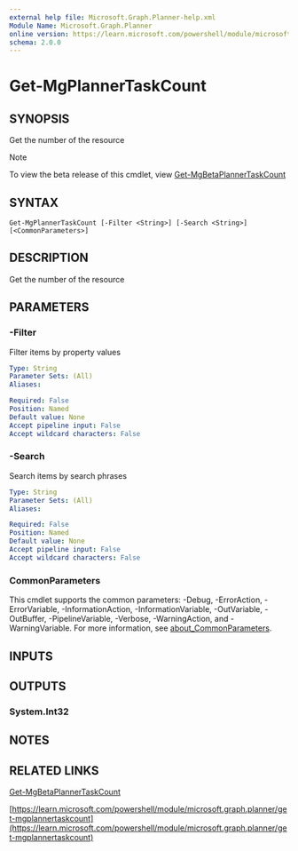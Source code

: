 ```yaml
---
external help file: Microsoft.Graph.Planner-help.xml
Module Name: Microsoft.Graph.Planner
online version: https://learn.microsoft.com/powershell/module/microsoft.graph.planner/get-mgplannertaskcount
schema: 2.0.0
---
```


# Get-MgPlannerTaskCount

## SYNOPSIS
Get the number of the resource

> [!NOTE]
> To view the beta release of this cmdlet, view [Get-MgBetaPlannerTaskCount](/powershell/module/Microsoft.Graph.Beta.Planner/Get-MgBetaPlannerTaskCount?view=graph-powershell-beta)

## SYNTAX

```
Get-MgPlannerTaskCount [-Filter <String>] [-Search <String>] [<CommonParameters>]
```

## DESCRIPTION
Get the number of the resource

## PARAMETERS

### -Filter
Filter items by property values

```yaml
Type: String
Parameter Sets: (All)
Aliases:

Required: False
Position: Named
Default value: None
Accept pipeline input: False
Accept wildcard characters: False
```

### -Search
Search items by search phrases

```yaml
Type: String
Parameter Sets: (All)
Aliases:

Required: False
Position: Named
Default value: None
Accept pipeline input: False
Accept wildcard characters: False
```

### CommonParameters
This cmdlet supports the common parameters: -Debug, -ErrorAction, -ErrorVariable, -InformationAction, -InformationVariable, -OutVariable, -OutBuffer, -PipelineVariable, -Verbose, -WarningAction, and -WarningVariable. For more information, see [about_CommonParameters](http://go.microsoft.com/fwlink/?LinkID=113216).

## INPUTS

## OUTPUTS

### System.Int32
## NOTES

## RELATED LINKS
[Get-MgBetaPlannerTaskCount](/powershell/module/Microsoft.Graph.Beta.Planner/Get-MgBetaPlannerTaskCount?view=graph-powershell-beta)

[https://learn.microsoft.com/powershell/module/microsoft.graph.planner/get-mgplannertaskcount](https://learn.microsoft.com/powershell/module/microsoft.graph.planner/get-mgplannertaskcount)


